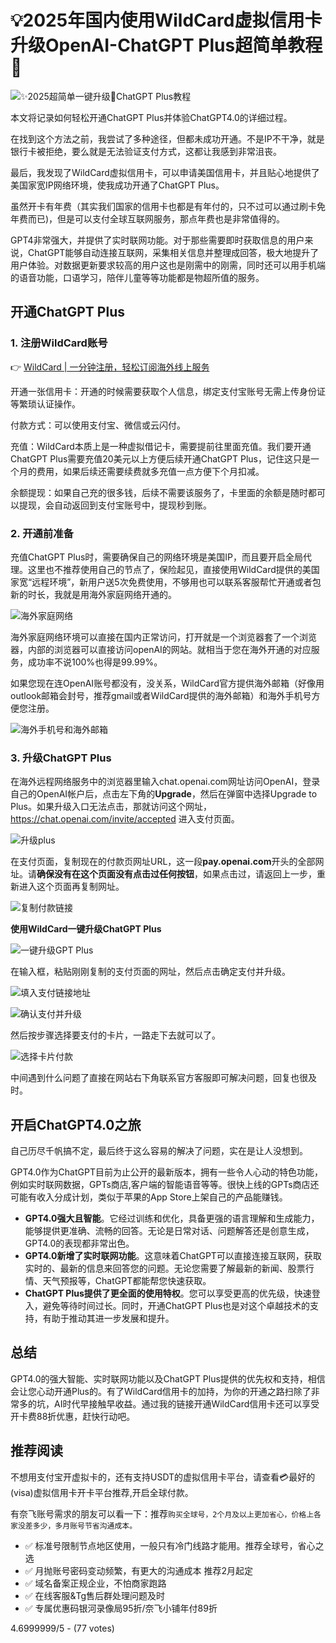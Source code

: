 # 💡2025年国内使用WildCard虚拟信用卡升级OpenAI-ChatGPT Plus超简单教程🚀

![✨2025超简单一键升级🚀ChatGPT Plus教程](https://bbtdd.com/img/78857054.webp)

本文将记录如何轻松开通ChatGPT Plus并体验ChatGPT4.0的详细过程。

在找到这个方法之前，我尝试了多种途径，但都未成功开通。不是IP不干净，就是银行卡被拒绝，要么就是无法验证支付方式，这都让我感到非常沮丧。

最后，我发现了WildCard虚拟信用卡，可以申请美国信用卡，并且贴心地提供了美国家宽IP网络环境，使我成功开通了ChatGPT Plus。

虽然开卡有年费（其实我们国家的信用卡也都是有年付的，只不过可以通过刷卡免年费而已)，但是可以支付全球互联网服务，那点年费也是非常值得的。

GPT4非常强大，并提供了实时联网功能。对于那些需要即时获取信息的用户来说，ChatGPT能够自动连接互联网，采集相关信息并整理成回答，极大地提升了用户体验。对数据更新要求较高的用户这也是刚需中的刚需，同时还可以用手机端的语音功能，口语学习，陪伴儿童等等功能都是物超所值的服务。

## 开通ChatGPT Plus

### 1. 注册WildCard账号

👉 [WildCard | 一分钟注册，轻松订阅海外线上服务](https://bbtdd.com/WildCard)

开通一张信用卡：开通的时候需要获取个人信息，绑定支付宝账号无需上传身份证等繁琐认证操作。

付款方式：可以使用支付宝、微信或云闪付。

充值：WildCard本质上是一种虚拟借记卡，需要提前往里面充值。我们要开通ChatGPT Plus需要充值20美元以上方便后续开通ChatGPT Plus，记住这只是一个月的费用，如果后续还需要续费就多充值一点方便下个月扣减。

余额提现：如果自己充的很多钱，后续不需要该服务了，卡里面的余额是随时都可以提现，会自动返回到支付宝账号中，提现秒到账。

### 2. 开通前准备

充值ChatGPT Plus时，需要确保自己的网络环境是美国IP，而且要开启全局代理。这里也不推荐使用自己的节点了，保险起见，直接使用WildCard提供的美国家宽“远程环境”，新用户送5次免费使用，不够用也可以联系客服帮忙开通或者包新的时长，我就是用海外家庭网络开通的。

![海外家庭网络](https://bbtdd.com/img/6868872672766011.webp)

海外家庭网络环境可以直接在国内正常访问，打开就是一个浏览器套了一个浏览器，内部的浏览器可以直接访问openAI的网站。就相当于您在海外开通的对应服务，成功率不说100%也得是99.99%。

如果您现在连OpenAI账号都没有，没关系，WildCard官方提供海外邮箱（好像用outlook邮箱会封号，推荐gmail或者WildCard提供的海外邮箱）和海外手机号方便您注册。

![海外手机号和海外邮箱](https://bbtdd.com/img/168222789785632.webp)

### 3. 升级ChatGPT Plus

在海外远程网络服务中的浏览器里输入chat.openai.com网址访问OpenAI，登录自己的OpenAI帐户后，点击左下角的**Upgrade**，然后在弹窗中选择Upgrade to Plus。如果升级入口无法点击，那就访问这个网址，https://chat.openai.com/invite/accepted 进入支付页面。

![升级plus](https://bbtdd.com/img/0431658712958096.webp)

在支付页面，复制现在的付款页网址URL，这一段**pay.openai.com**开头的全部网址。请**确保没有在这个页面没有点击过任何按钮**，如果点击过，请返回上一步，重新进入这个页面再复制网址。

![复制付款链接](https://bbtdd.com/img/46823488988.webp)

**使用WildCard一键升级ChatGPT Plus**

![一键升级GPT Plus](https://bbtdd.com/img/10427227532.webp)

在输入框，粘贴刚刚复制的支付页面的网址，然后点击确定支付并升级。

![填入支付链接地址](https://bbtdd.com/img/1324173694912.webp)

![确认支付并升级](https://bbtdd.com/img/4296385730758.webp)

然后按步骤选择要支付的卡片，一路走下去就可以了。

![选择卡片付款](https://bbtdd.com/img/74086500808.webp)

中间遇到什么问题了直接在网站右下角联系官方客服即可解决问题，回复也很及时。

## 开启ChatGPT4.0之旅

自己历尽千帆搞不定，最后终于这么容易的解决了问题，实在是让人没想到。

GPT4.0作为ChatGPT目前为止公开的最新版本，拥有一些令人心动的特色功能，例如实时联网数据，GPTs商店,客户端的智能语音等等。很快上线的GPTs商店还可能有收入分成计划，类似于苹果的App Store上架自己的产品能赚钱。

- **GPT4.0强大且智能**。它经过训练和优化，具备更强的语言理解和生成能力，能够提供更准确、流畅的回答。无论是日常对话、问题解答还是创意生成，GPT4.0的表现都非常出色。
- **GPT4.0新增了实时联网功能**。这意味着ChatGPT可以直接连接互联网，获取实时的、最新的信息来回答您的问题。无论您需要了解最新的新闻、股票行情、天气预报等，ChatGPT都能帮您快速获取。
- **ChatGPT Plus提供了更全面的使用特权**。您可以享受更高的优先级，快速登入，避免等待时间过长。同时，开通ChatGPT Plus也是对这个卓越技术的支持，有助于推动其进一步发展和提升。

## 总结

GPT4.0的强大智能、实时联网功能以及ChatGPT Plus提供的优先权和支持，相信会让您心动开通Plus的。有了WildCard信用卡的加持，为你的开通之路扫除了非常多的坑，AI时代早接触早收益。通过我的链接开通WildCard信用卡还可以享受开卡费88折优惠，赶快行动吧。

## 推荐阅读

不想用支付宝开虚拟卡的，还有支持USDT的虚拟信用卡平台，请查看💳最好的(visa)虚拟信用卡开卡平台推荐,开启全球付款。

有奈飞账号需求的朋友可以看一下：推荐`购买全球号，2个月及以上更加省心，价格上各家没差多少，多月账号节省沟通成本。`

- ✅ 标准号限制节点地区使用，一般只有冷门线路才能用。推荐全球号，省心之选
- ✅ 月抛账号密码变动频繁，有更大的沟通成本 推荐2月起定
- ✅ 域名备案正规企业，不怕商家跑路
- ✅ 在线客服&Tg售后群处理问题及时
- ✅ 专属优惠码银河录像局95折/奈飞小铺年付89折

4.6999999/5 - (77 votes)